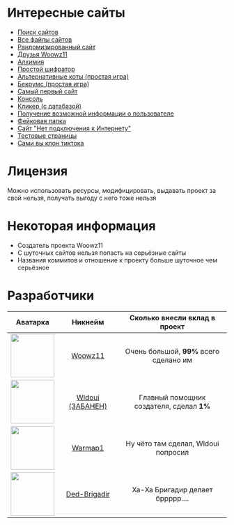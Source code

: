 # Интересные сайты

* [Поиск сайтов](https://woowz11.github.io/woowzsite/quare.html) 
* [Все файлы сайтов](https://woowz11.github.io/woowzsite/woowzsite_files.html) 
* [Рандомизированный сайт](https://woowz11.github.io/woowzsite/random.html) 
* [Друзья Woowz11](https://woowz11.github.io/woowzsite/woowz_friends_tierlist.html) 
* [Алхимия](https://woowz11.github.io/woowzsite/alchemy.html) 
* [Простой шифратор](https://woowz11.github.io/woowzsite/text-scripts.html) 
* [Альтернативные коты (простая игра)](https://woowz11.github.io/woowzsite/alternative-cats.html)
* [Бекрумс (простая игра)](https://woowz11.github.io/woowzsite/woowzbackrooms.html)  
* [Самый первый сайт](https://woowz11.github.io/woowzsite/site_woowz11.html)
* [Консоль](https://woowz11.github.io/woowzsite/console.html) 
* [Кликер (с датабазой)](https://woowz11.github.io/woowzsite/clicker-databasetest.html) 
* [Получение возможной информации о пользователе](https://woowz11.github.io/woowzsite/deonon.html) 
* [Фейковая папка](https://woowz11.github.io/woowzsite/real-folder.html) 
* [Сайт "Нет подключения к Интернету"](https://woowz11.github.io/woowzsite/nointernet.html) 
* [Тестовые страницы](https://woowz11.github.io/woowzsite/systems_pages.html) 
* [Сами вы клон тиктока](https://woowz11.github.io/woowzsite/w.html) 

# Лицензия
Можно использовать ресурсы, модифицировать, выдавать проект за свой нельзя, получать выгоду с него тоже нельзя

# Некоторая информация
* Создатель проекта Woowz11
* С шуточных сайтов нельзя попасть на серьёзные сайты
* Названия коммитов и отношение к проекту больше шуточное чем серьёзное

# Разработчики
|                                           Аватарка                                       |                    Никнейм                    |       Сколько внесли вклад в проект       |
|:----------------------------------------------------------------------------------------:|:---------------------------------------------:|:-----------------------------------------:|
|<img src="https://avatars.githubusercontent.com/u/52042904?v=4"  width="100" height="100">|[Woowz11](https://github.com/Woowz11)          | Очень большой, **99%** всего сделано им   |
|<img src="https://avatars.githubusercontent.com/u/115502577?v=4" width="100" height="100">|[Wldoui (ЗАБАНЕН)](https://github.com/wldoui)  | Главный помощник создателя, сделал **1%** |
|<img src="https://avatars.githubusercontent.com/u/154255275?v=4" width="100" height="100">|[Warmap1](https://github.com/warmap1)          | Ну чёто там сделал, Wldoui попросил       |
|<img src="https://avatars.githubusercontent.com/u/61869286?v=4"  width="100" height="100">|[Ded-Brigadir](https://github.com/Ded-Brigadir)| Ха-Ха Бригадир делает бррррр....          |